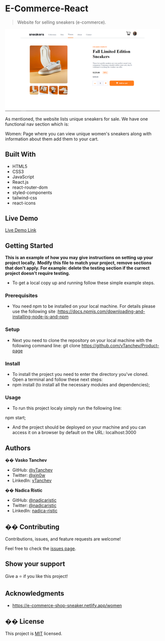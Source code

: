 # E-Commerce-React

> Website for selling sneakers (e-commerce).

![screenshot](./src/assets/images/product-page-ss.png)

As mentioned, the website lists unique sneakers for sale. We have one functional nav section which is:

Women: Page where you can view unique women's sneakers along with information about them add them to your cart.

## Built With

- HTML5
- CSS3
- JavaScript
- React.js
- react-router-dom
- styled-components
- tailwind-css
- react-icons

## Live Demo

[Live Demo Link](https://e-commerce-shop-sneaker.netlify.app/women)

## Getting Started

**This is an example of how you may give instructions on setting up your project locally.**
**Modify this file to match your project, remove sections that don't apply. For example: delete the testing section if the currect project doesn't require testing.**

- To get a local copy up and running follow these simple example steps.

### Prerequisites

- You need npm to be installed on your local machine. For details please use the following site :https://docs.npmjs.com/downloading-and-installing-node-js-and-npm

### Setup

- Next you need to clone the repository on your local machine with the following command line:
  git clone https://github.com/vTanchev/Product-page

### Install

- To install the project you need to enter the directory you've cloned. Open a terminal and follow these next steps:
- npm install (to install all the necessary modules and dependencies);

### Usage

- To run this project localy simply run the following line:

npm start;

- And the project should be deployed on your machine and you can access it on a browser by default on the URL: localhost:3000

## Authors

�� **Vasko Tanchev**

- GitHub: [@vTanchev](https://github.com/vTanchev)
- Twitter: [@xin0w](https://twitter.com/xin0w)
- LinkedIn: [vTanchev](https://www.linkedin.com/in/vasko-tanchev)

�� **Nadica Ristic**

- GitHub: [@nadicaristic](https://github.com/nadicaristic)
- Twitter: [@nadicaristic](https://twitter.com/nadicaristic)
- LinkedIn: [nadica-ristic](https://www.linkedin.com/in/nadica-ristic/)

## �� Contributing

Contributions, issues, and feature requests are welcome!

Feel free to check the [issues page](issues/).

## Show your support

Give a ⭐️ if you like this project!

## Acknowledgments

- https://e-commerce-shop-sneaker.netlify.app/women

## �� License

This project is [MIT](lic.url) licensed.
